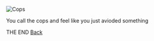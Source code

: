 ![Cops](https://coffeeordie.com/wp-content/uploads/2019/07/GettyImages-170590925.jpg)

You call the cops and feel like you just avioded something

THE END
[Back](home.md)